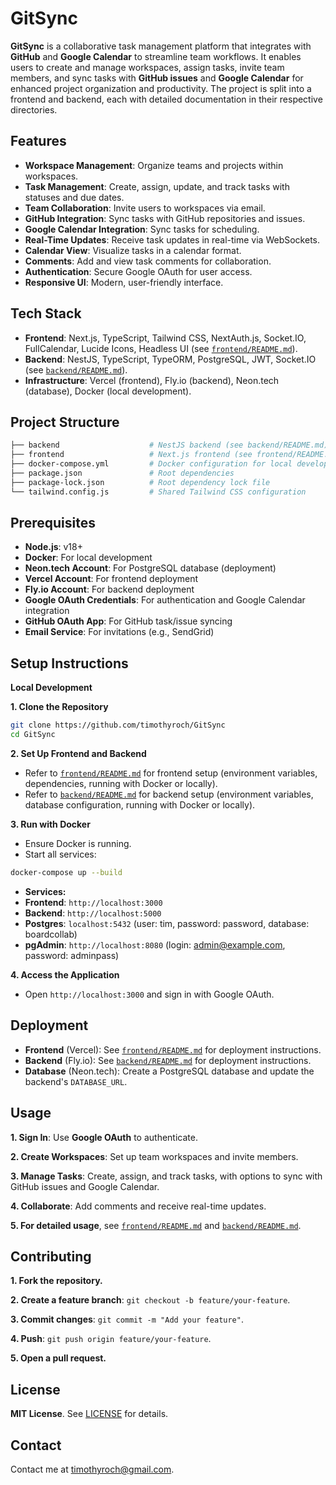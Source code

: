 # GitSync
**GitSync** is a collaborative task management platform that integrates with **GitHub** and **Google Calendar** to streamline team workflows. It enables users to create and manage workspaces, assign tasks, invite team members, and sync tasks with **GitHub issues** and **Google Calendar** for enhanced project organization and productivity. The project is split into a frontend and backend, each with detailed documentation in their respective directories.


## Features

* **Workspace Management**: Organize teams and projects within workspaces.
* **Task Management**: Create, assign, update, and track tasks with statuses and due dates.
* **Team Collaboration**: Invite users to workspaces via email.
* **GitHub Integration**: Sync tasks with GitHub repositories and issues.
* **Google Calendar Integration**: Sync tasks for scheduling.
* **Real-Time Updates**: Receive task updates in real-time via WebSockets.
* **Calendar View**: Visualize tasks in a calendar format.
* **Comments**: Add and view task comments for collaboration.
* **Authentication**: Secure Google OAuth for user access.
* **Responsive UI**: Modern, user-friendly interface.


## Tech Stack

* **Frontend**: Next.js, TypeScript, Tailwind CSS, NextAuth.js, Socket.IO, FullCalendar, Lucide Icons, Headless UI (see [`frontend/README.md`](https://github.com/timothyroch/GitSync/tree/main/frontend#readme)).
* **Backend**: NestJS, TypeScript, TypeORM, PostgreSQL, JWT, Socket.IO (see [`backend/README.md`](https://github.com/timothyroch/GitSync/tree/main/backend#readme)).
* **Infrastructure**: Vercel (frontend), Fly.io (backend), Neon.tech (database), Docker (local development).


## Project Structure
```bash
├── backend                    # NestJS backend (see backend/README.md)
├── frontend                   # Next.js frontend (see frontend/README.md)
├── docker-compose.yml         # Docker configuration for local development
├── package.json               # Root dependencies
├── package-lock.json          # Root dependency lock file
└── tailwind.config.js         # Shared Tailwind CSS configuration
```


## Prerequisites

* **Node.js**: v18+
* **Docker**: For local development
*  **Neon.tech Account**: For PostgreSQL database (deployment)
* **Vercel Account**: For frontend deployment
* **Fly.io Account**: For backend deployment
* **Google OAuth Credentials**: For authentication and Google Calendar integration
* **GitHub OAuth App**: For GitHub task/issue syncing
* **Email Service**: For invitations (e.g., SendGrid)


## Setup Instructions

**Local Development**

**1. Clone the Repository**
```bash
git clone https://github.com/timothyroch/GitSync
cd GitSync
```
**2. Set Up Frontend and Backend**
* Refer to [`frontend/README.md`](https://github.com/timothyroch/GitSync/tree/main/frontend#readme) for frontend setup (environment variables, dependencies, running with Docker or locally).
* Refer to [`backend/README.md`](https://github.com/timothyroch/GitSync/tree/main/backend#readme) for backend setup (environment variables, database configuration, running with Docker or locally).
 
**3. Run with Docker**
  
* Ensure Docker is running.
* Start all services:
```bash
docker-compose up --build
```
* **Services:**
* **Frontend**: `http://localhost:3000`
* **Backend**: `http://localhost:5000`
* **Postgres**: `localhost:5432` (user: tim, password: password, database: boardcollab)
* **pgAdmin**: `http://localhost:8080` (login: admin@example.com, password: adminpass)
 
**4. Access the Application**
  
* Open `http://localhost:3000` and sign in with Google OAuth.


## Deployment

* **Frontend** (Vercel): See [`frontend/README.md`](https://github.com/timothyroch/GitSync/tree/main/frontend#readme) for deployment instructions.
* **Backend** (Fly.io): See [`backend/README.md`](https://github.com/timothyroch/GitSync/tree/main/backend#readme) for deployment instructions.
* **Database** (Neon.tech): Create a PostgreSQL database and update the backend's `DATABASE_URL`.


## Usage

**1. Sign In**: Use **Google OAuth** to authenticate.

**2. Create Workspaces**: Set up team workspaces and invite members.

**3. Manage Tasks**: Create, assign, and track tasks, with options to sync with GitHub issues and Google Calendar.

**4. Collaborate**: Add comments and receive real-time updates.

**5. For detailed usage**, see [`frontend/README.md`](https://github.com/timothyroch/GitSync/tree/main/frontend#readme) and [`backend/README.md`](https://github.com/timothyroch/GitSync/tree/main/backend#readme).


## Contributing

**1. Fork the repository.**

**2. Create a feature branch**: `git checkout -b feature/your-feature`.

**3. Commit changes**: `git commit -m "Add your feature"`.

**4. Push**: `git push origin feature/your-feature`.

**5. Open a pull request.**


## License

**MIT License**. See [LICENSE](https://github.com/timothyroch/GitSync/blob/main/LICENSE) for details.


## Contact
Contact me at timothyroch@gmail.com.
